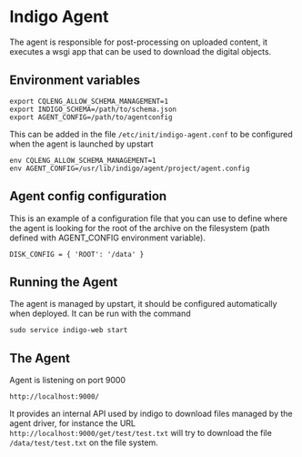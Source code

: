# Indigo Agent

The agent is responsible for post-processing on uploaded content, it executes
a wsgi app that can be used to download the digital objects.


## Environment variables 

    export CQLENG_ALLOW_SCHEMA_MANAGEMENT=1
    export INDIGO_SCHEMA=/path/to/schema.json
    export AGENT_CONFIG=/path/to/agentconfig

This can be added in the file `/etc/init/indigo-agent.conf` to be configured 
when the agent is launched by upstart

    env CQLENG_ALLOW_SCHEMA_MANAGEMENT=1
    env AGENT_CONFIG=/usr/lib/indigo/agent/project/agent.config
    

## Agent config configuration

This is an example of a configuration file that you can use to define where the 
agent is looking for the root of the archive on the filesystem (path defined with
AGENT_CONFIG environment variable).

    DISK_CONFIG = { 'ROOT': '/data' }

## Running the Agent 

The agent is managed by upstart, it should be configured automatically when
deployed. It can be run with the command

```sudo service indigo-web start```

## The Agent

Agent is listening on port 9000

    http://localhost:9000/

It provides an internal API used by indigo to download files managed by the 
agent driver, for instance the URL `http://localhost:9000/get/test/test.txt` will try
to download the file `/data/test/test.txt` on the file system.